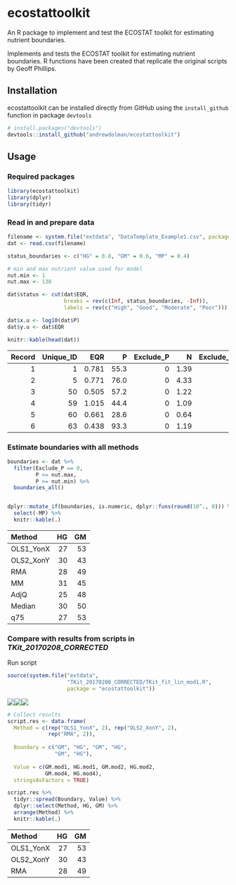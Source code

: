 
ecostattoolkit
==============

An R package to implement and test the ECOSTAT toolkit for estimating nutrient boundaries.

Implements and tests the ECOSTAT toolkit for estimating nutrient boundaries. R functions have been created that replicate the original scripts by Geoff Phillips.

Installation
------------

ecostattoolkit can be installed directly from GitHub using the `install_github` function in package `devtools`

``` r
# install.packages("devtools")
devtools::install_github("andrewdolman/ecostattoolkit")
```

Usage
-----

### Required packages

``` r
library(ecostattoolkit)
library(dplyr)
library(tidyr)
```

### Read in and prepare data

``` r
filename <- system.file("extdata", "DataTemplate_Example1.csv", package = "ecostattoolkit")
dat <- read.csv(filename)

status_boundaries <- c("HG" = 0.8, "GM" = 0.6, "MP" = 0.4)

# min and max nutrient value used for model
nut.min <- 1    
nut.max <- 138  

dat$status <- cut(dat$EQR,
                  breaks = rev(c(Inf, status_boundaries, -Inf)),
                  labels = rev(c("High", "Good", "Moderate", "Poor")))

dat$x.u <- log10(dat$P)
dat$y.u <- dat$EQR

knitr::kable(head(dat))
```

|  Record|  Unique\_ID|    EQR|     P|  Exclude\_P|     N|  Exclude\_N|  BioClass| Group | status   |       x.u|    y.u|
|-------:|-----------:|------:|-----:|-----------:|-----:|-----------:|---------:|:------|:---------|---------:|------:|
|       1|           1|  0.781|  55.3|           0|  1.39|           0|         4| BE    | Good     |  1.742725|  0.781|
|       2|           5|  0.771|  76.0|           0|  4.33|           0|         4| BE    | Good     |  1.880814|  0.771|
|       3|          50|  0.505|  57.2|           0|  1.22|           0|         3| DE    | Moderate |  1.757396|  0.505|
|       4|          59|  1.015|  44.4|           0|  1.09|           0|         5| DE    | High     |  1.647383|  1.015|
|       5|          60|  0.661|  28.6|           0|  0.64|           0|         4| DE    | Good     |  1.456366|  0.661|
|       6|          63|  0.438|  93.3|           0|  1.19|           0|         3| DE    | Moderate |  1.969882|  0.438|

### Estimate boundaries with all methods

``` r
boundaries <- dat %>% 
  filter(Exclude_P == 0,
         P <= nut.max,
         P >= nut.min) %>% 
  boundaries_all()


dplyr::mutate_if(boundaries, is.numeric, dplyr::funs(round(10^., 0))) %>% 
  select(-MP) %>% 
  knitr::kable(.)
```

| Method     |   HG|   GM|
|:-----------|----:|----:|
| OLS1\_YonX |   27|   53|
| OLS2\_XonY |   30|   43|
| RMA        |   28|   49|
| MM         |   31|   45|
| AdjQ       |   25|   48|
| Median     |   30|   50|
| q75        |   27|   53|

### Compare with results from scripts in *TKit\_20170208\_CORRECTED*

Run script

``` r
source(system.file("extdata",
                   "TKit_20170208_CORRECTED/TKit_fit_lin_mod1.R",
                   package = "ecostattoolkit"))
```

![](README_files/figure-markdown_github/unnamed-chunk-4-1.png)![](README_files/figure-markdown_github/unnamed-chunk-4-2.png)![](README_files/figure-markdown_github/unnamed-chunk-4-3.png)

``` r
# Collect results
script.res <- data.frame(
  Method = c(rep("OLS1_YonX", 2), rep("OLS2_XonY", 2),
             rep("RMA", 2)),
  
  Boundary = c("GM", "HG", "GM", "HG",
               "GM", "HG"),
  
  Value = c(GM.mod1, HG.mod1, GM.mod2, HG.mod2,
            GM.mod4, HG.mod4),
  stringsAsFactors = TRUE)

script.res %>% 
  tidyr::spread(Boundary, Value) %>% 
  dplyr::select(Method, HG, GM) %>% 
  arrange(Method) %>% 
  knitr::kable(.)
```

| Method     |   HG|   GM|
|:-----------|----:|----:|
| OLS1\_YonX |   27|   53|
| OLS2\_XonY |   30|   43|
| RMA        |   28|   49|
